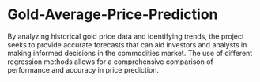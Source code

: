 # Gold-Average-Price-Prediction
By analyzing historical gold price data and identifying trends, the project seeks to provide accurate forecasts that can aid investors and analysts in making informed decisions in the commodities market. The use of different regression methods allows for a comprehensive comparison of performance and accuracy in price prediction.
